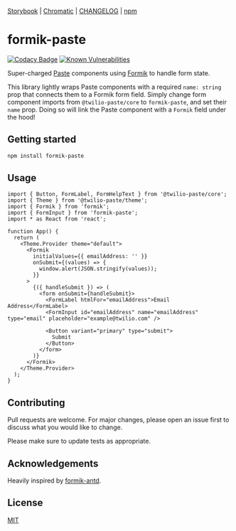 [Storybook](https://vnguyen94.github.io/formik-paste) | [Chromatic](https://www.chromatic.com/builds?appId=5f34d4bd7c13f1002276b19d) | [CHANGELOG](https://github.com/vnguyen94/formik-paste/releases) | [npm](https://www.npmjs.com/package/formik-paste)

# formik-paste

[![Codacy Badge](https://api.codacy.com/project/badge/Grade/f9176f69724e4126bfc1c661883a4570)](https://app.codacy.com/manual/vnguyen/formik-paste?utm_source=github.com&utm_medium=referral&utm_content=vnguyen94/formik-paste&utm_campaign=Badge_Grade_Dashboard)
[![Known Vulnerabilities](https://snyk.io/test/github/vnguyen94/formik-paste/badge.svg?targetFile=package.json)](https://snyk.io/test/github/vnguyen94/formik-paste?targetFile=package.json)

Super-charged [Paste](https://paste.twilio.design) components using [Formik](https://github.com/jaredpalmer/Formik) to handle form state.

This library lightly wraps Paste components with a required `name: string` prop that connects them to a Formik form field. Simply change form component imports from `@twilio-paste/core` to `formik-paste`, and set their `name` prop. Doing so will link the Paste component with a `Formik` field under the hood!

## Getting started

```bash
npm install formik-paste
```

## Usage

```tsx
import { Button, FormLabel, FormHelpText } from '@twilio-paste/core';
import { Theme } from '@twilio-paste/theme';
import { Formik } from 'formik';
import { FormInput } from 'formik-paste';
import * as React from 'react';

function App() {
  return (
    <Theme.Provider theme="default">
      <Formik
        initialValues={{ emailAddress: '' }}
        onSubmit={(values) => {
          window.alert(JSON.stringify(values));
        }}
      >
        {({ handleSubmit }) => (
          <form onSubmit={handleSubmit}>
            <FormLabel htmlFor="emailAddress">Email Address</FormLabel>
            <FormInput id="emailAddress" name="emailAddress" type="email" placeholder="example@twilio.com" />

            <Button variant="primary" type="submit">
              Submit
            </Button>
          </form>
        )}
      </Formik>
    </Theme.Provider>
  );
}
```

## Contributing

Pull requests are welcome. For major changes, please open an issue first to discuss what you would like to change.

Please make sure to update tests as appropriate.

## Acknowledgements

Heavily inspired by [formik-antd](https://github.com/jannikbuschke/formik-antd/).

## License

[MIT](https://choosealicense.com/licenses/mit/)
